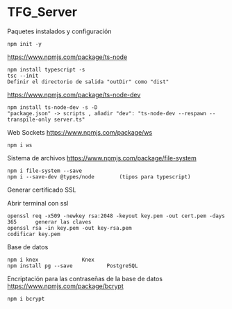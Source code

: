# TFG_Server

Paquetes instalados y configuración

	npm init -y

https://www.npmjs.com/package/ts-node

	npm install typescript -s
	tsc --init
	Definir el directorio de salida "outDir" como "dist"


https://www.npmjs.com/package/ts-node-dev

	npm install ts-node-dev -s -D
	"package.json" -> scripts , añadir "dev": "ts-node-dev --respawn --transpile-only server.ts"

Web Sockets				https://www.npmjs.com/package/ws			

	npm i ws


Sistema de archivos			https://www.npmjs.com/package/file-system 	

	npm i file-system --save
	npm i --save-dev @types/node		(tipos para typescript)


Generar certificado SSL

  Abrir terminal con ssl
  
	openssl req -x509 -newkey rsa:2048 -keyout key.pem -out cert.pem -days 365		generar las claves
	openssl rsa -in key.pem -out key-rsa.pem						codificar key.pem


Base de datos

	npm i knex				Knex 
	npm install pg --save			PostgreSQL


Encriptación para las contraseñas de la base de datos	https://www.npmjs.com/package/bcrypt	

	npm i bcrypt

